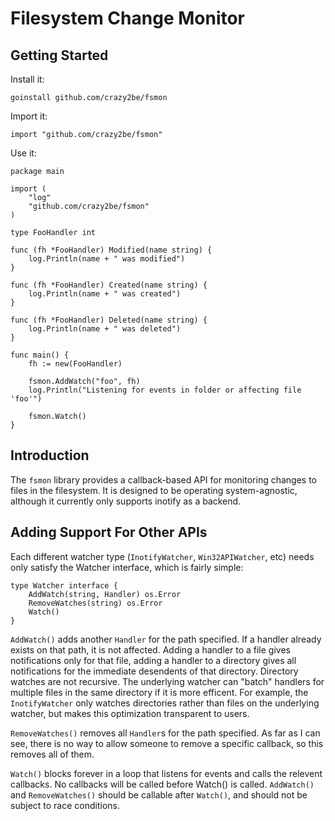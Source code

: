 Filesystem Change Monitor
=========================

Getting Started
---------------
Install it:

	goinstall github.com/crazy2be/fsmon

Import it:

	import "github.com/crazy2be/fsmon"

Use it:

	package main

	import (
		"log"
		"github.com/crazy2be/fsmon"
	)

	type FooHandler int

	func (fh *FooHandler) Modified(name string) {
		log.Println(name + " was modified")
	}

	func (fh *FooHandler) Created(name string) {
		log.Println(name + " was created")
	}

	func (fh *FooHandler) Deleted(name string) {
		log.Println(name + " was deleted")
	}

	func main() {
		fh := new(FooHandler)
		
		fsmon.AddWatch("foo", fh)
		log.Println("Listening for events in folder or affecting file 'foo'")
		
		fsmon.Watch()
	}

Introduction
------------
The `fsmon` library provides a callback-based API for monitoring changes to files in the filesystem. It is designed to be operating system-agnostic, although it currently only supports inotify as a backend.

Adding Support For Other APIs
-----------------------------
Each different watcher type (`InotifyWatcher`, `Win32APIWatcher`, etc) needs only satisfy the Watcher interface, which is fairly simple:

	type Watcher interface {
		AddWatch(string, Handler) os.Error
		RemoveWatches(string) os.Error
		Watch()
	}

`AddWatch()` adds another `Handler` for the path specified. If a handler already exists on that path, it is not affected. Adding a handler to a file gives notifications only for that file, adding a handler to a directory gives all notifications for the immediate desendents of that directory. Directory watches are not recursive. The underlying watcher can "batch" handlers for multiple files in the same directory if it is more efficent. For example, the `InotifyWatcher` only watches directories rather than files on the underlying watcher, but makes this optimization transparent to users.

`RemoveWatches()` removes all `Handler`s for the path specified. As far as I can see, there is no way to allow someone to remove a specific callback, so this removes all of them.

`Watch()` blocks forever in a loop that listens for events and calls the relevent callbacks. No callbacks will be called before Watch() is called. `AddWatch()` and `RemoveWatches()` should be callable after `Watch()`, and should not be subject to race conditions.